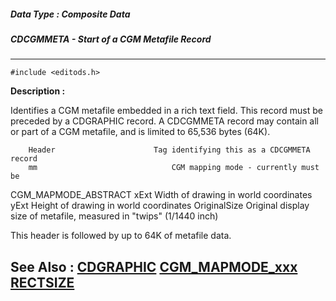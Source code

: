 ##### Data Type : Composite Data
##### CDCGMMETA - Start of a CGM Metafile Record
---
```
#include <editods.h>
```
**Description :**

Identifies a CGM metafile embedded in a rich text field.  This record must be 
preceded by a CDGRAPHIC record.  A CDCGMMETA record may contain all or part of 
a CGM metafile, and is limited to 65,536 bytes (64K).

        Header                      Tag identifying this as a CDCGMMETA record
        mm                              CGM mapping mode - currently must be 
CGM_MAPMODE_ABSTRACT
        xExt                             Width of drawing in world coordinates
        yExt                             Height of drawing in world coordinates
        OriginalSize             Original display size of metafile, measured in 
"twips" (1/1440 inch)

This header is followed by up to 64K of metafile data.

**See Also :**
[CDGRAPHIC](/reference/Data/CDGRAPHIC)
[CGM_MAPMODE_xxx](/reference/Symb/CGM_MAPMODE_xxx)
[RECTSIZE](/reference/Data/RECTSIZE)
---

